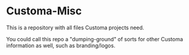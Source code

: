# Customa-Misc

This is a repository with all files Customa projects need.

You could call this repo a "dumping-ground" of sorts for other Customa information as well, such as branding/logos.
